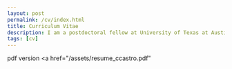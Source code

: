```yaml
---
layout: post
permalink: /cv/index.html
title: Curriculum Vitae
description: I am a postdoctoral fellow at University of Texas at Austin.
tags: [cv]
---
```


pdf version
<a href="/assets/resume_ccastro.pdf" </a>




